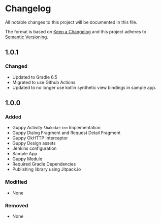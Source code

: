 # Changelog
All notable changes to this project will be documented in this file.

The format is based on [Keep a Changelog](https://keepachangelog.com/en/1.0.0/)
and this project adheres to [Semantic Versioning](https://semver.org/spec/v2.0.0.html).

## 1.0.1

### Changed
* Updated to Gradle 6.5
* Migrated to use Github Actions
* Updated to no longer use kotlin synthetic view bindings in sample app.

## 1.0.0

### Added
* Guppy Activity `ShakeAction` Implementation
* Guppy Dialog Fragment and Request Detail Fragment
* Guppy OkHTTP Interceptor
* Guppy Design assets
* Jenkins configuration
* Sample App
* Guppy Module
* Required Gradle Dependencies
* Publishing library using Jitpack.io

### Modified
* None

### Removed
* None